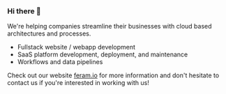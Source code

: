 ### Hi there 👋

We're helping companies streamline their businesses
with cloud based architectures and processes.

- Fullstack website / webapp development
- SaaS platform development, deployment, and maintenance
- Workflows and data pipelines

Check out our website [feram.io] for more information
and don't hesitate to contact us if you're interested
in working with us!

[@feramhq]: https://github.com/feramhq
[feram.io]: https://www.feram.io
